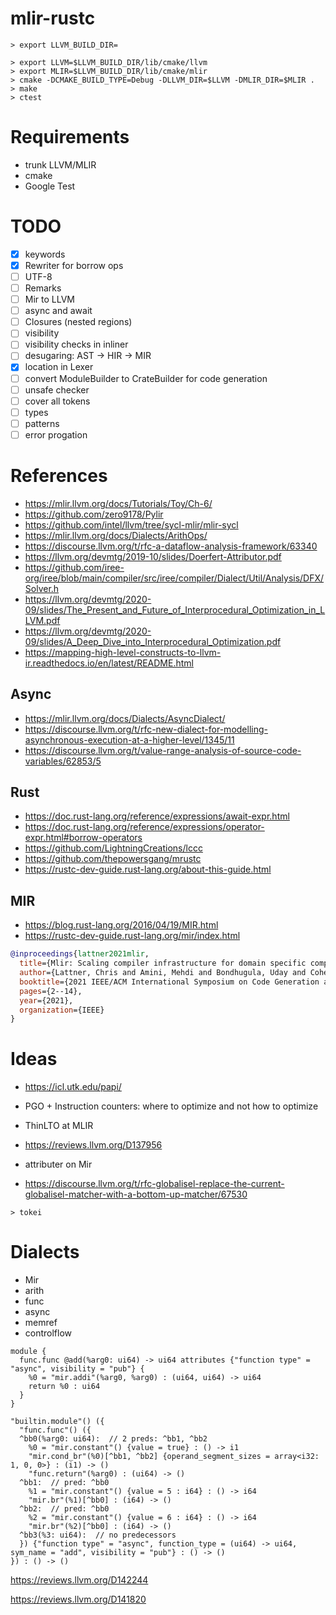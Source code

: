 # mlir-rustc


```console
> export LLVM_BUILD_DIR=

> export LLVM=$LLVM_BUILD_DIR/lib/cmake/llvm
> export MLIR=$LLVM_BUILD_DIR/lib/cmake/mlir
> cmake -DCMAKE_BUILD_TYPE=Debug -DLLVM_DIR=$LLVM -DMLIR_DIR=$MLIR .
> make
> ctest
```

# Requirements

* trunk LLVM/MLIR
* cmake
* Google Test


# TODO

- [x] keywords
- [x] Rewriter for borrow ops
- [ ] UTF-8
- [ ] Remarks
- [ ] Mir to LLVM
- [ ] async and await
- [ ] Closures (nested regions)
- [ ] visibility
- [ ] visibility checks in inliner
- [ ] desugaring: AST -> HIR -> MIR
- [x] location in Lexer
- [ ] convert ModuleBuilder to CrateBuilder for code generation
- [ ] unsafe checker
- [ ] cover all tokens
- [ ] types
- [ ] patterns
- [ ] error progation

# References

* https://mlir.llvm.org/docs/Tutorials/Toy/Ch-6/
* https://github.com/zero9178/Pylir
* https://github.com/intel/llvm/tree/sycl-mlir/mlir-sycl
* https://mlir.llvm.org/docs/Dialects/ArithOps/
* https://discourse.llvm.org/t/rfc-a-dataflow-analysis-framework/63340
* https://llvm.org/devmtg/2019-10/slides/Doerfert-Attributor.pdf
* https://github.com/iree-org/iree/blob/main/compiler/src/iree/compiler/Dialect/Util/Analysis/DFX/Solver.h
* https://llvm.org/devmtg/2020-09/slides/The_Present_and_Future_of_Interprocedural_Optimization_in_LLVM.pdf
* https://llvm.org/devmtg/2020-09/slides/A_Deep_Dive_into_Interprocedural_Optimization.pdf
* https://mapping-high-level-constructs-to-llvm-ir.readthedocs.io/en/latest/README.html
## Async

* https://mlir.llvm.org/docs/Dialects/AsyncDialect/
* https://discourse.llvm.org/t/rfc-new-dialect-for-modelling-asynchronous-execution-at-a-higher-level/1345/11
* https://discourse.llvm.org/t/value-range-analysis-of-source-code-variables/62853/5

## Rust

* https://doc.rust-lang.org/reference/expressions/await-expr.html
* https://doc.rust-lang.org/reference/expressions/operator-expr.html#borrow-operators
* https://github.com/LightningCreations/lccc
* https://github.com/thepowersgang/mrustc
* https://rustc-dev-guide.rust-lang.org/about-this-guide.html

## MIR

* https://blog.rust-lang.org/2016/04/19/MIR.html
* https://rustc-dev-guide.rust-lang.org/mir/index.html


```bibtex
@inproceedings{lattner2021mlir,
  title={Mlir: Scaling compiler infrastructure for domain specific computation},
  author={Lattner, Chris and Amini, Mehdi and Bondhugula, Uday and Cohen, Albert and Davis, Andy and Pienaar, Jacques and Riddle, River and Shpeisman, Tatiana and Vasilache, Nicolas and Zinenko, Oleksandr},
  booktitle={2021 IEEE/ACM International Symposium on Code Generation and Optimization (CGO)},
  pages={2--14},
  year={2021},
  organization={IEEE}
}
````



# Ideas

* https://icl.utk.edu/papi/

* PGO + Instruction counters: where to optimize and not how to optimize

* ThinLTO at MLIR

* https://reviews.llvm.org/D137956

* attributer on Mir

* https://discourse.llvm.org/t/rfc-globalisel-replace-the-current-globalisel-matcher-with-a-bottom-up-matcher/67530



```console
> tokei
```


# Dialects

* Mir
* arith
* func
* async
* memref
* controlflow



```MLIR
module {
  func.func @add(%arg0: ui64) -> ui64 attributes {"function type" = "async", visibility = "pub"} {
    %0 = "mir.addi"(%arg0, %arg0) : (ui64, ui64) -> ui64
    return %0 : ui64
  }
}
```

```MLIR
"builtin.module"() ({
  "func.func"() ({
  ^bb0(%arg0: ui64):  // 2 preds: ^bb1, ^bb2
    %0 = "mir.constant"() {value = true} : () -> i1
    "mir.cond_br"(%0)[^bb1, ^bb2] {operand_segment_sizes = array<i32: 1, 0, 0>} : (i1) -> ()
    "func.return"(%arg0) : (ui64) -> ()
  ^bb1:  // pred: ^bb0
    %1 = "mir.constant"() {value = 5 : i64} : () -> i64
    "mir.br"(%1)[^bb0] : (i64) -> ()
  ^bb2:  // pred: ^bb0
    %2 = "mir.constant"() {value = 6 : i64} : () -> i64
    "mir.br"(%2)[^bb0] : (i64) -> ()
  ^bb3(%3: ui64):  // no predecessors
  }) {"function type" = "async", function_type = (ui64) -> ui64, sym_name = "add", visibility = "pub"} : () -> ()
}) : () -> ()
```


https://reviews.llvm.org/D142244

https://reviews.llvm.org/D141820
